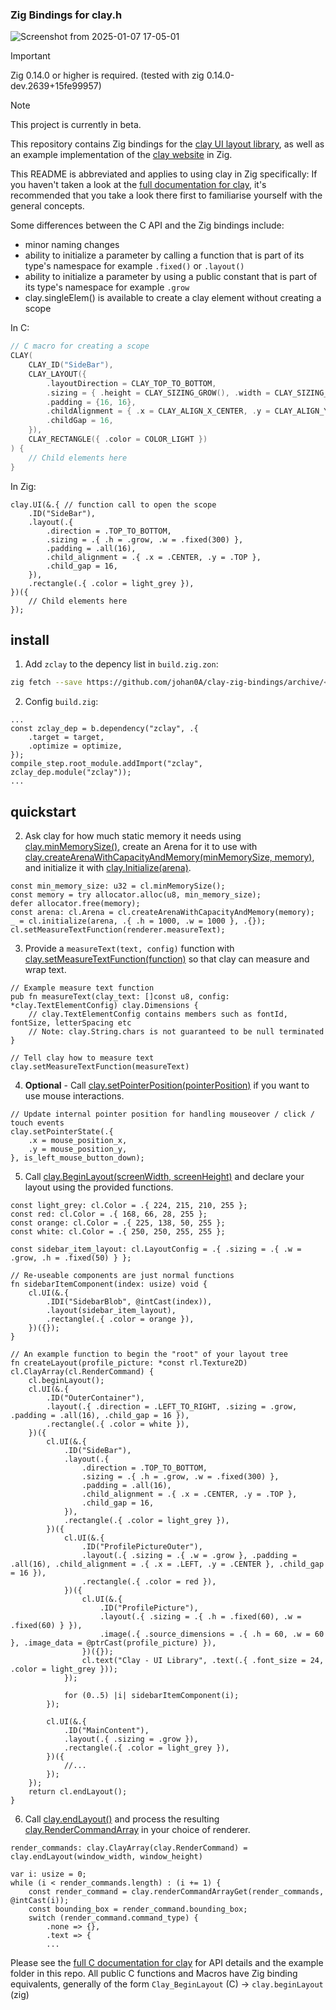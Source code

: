 ### Zig Bindings for clay.h

![Screenshot from 2025-01-07 17-05-01](https://github.com/user-attachments/assets/8f38e8bf-00aa-4e16-be96-b7a0d81f4313)

> [!IMPORTANT]  
> Zig 0.14.0 or higher is required. (tested with zig 0.14.0-dev.2639+15fe99957)

> [!NOTE]
> This project is currently in beta.

This repository contains Zig bindings for the [clay UI layout library](https://github.com/nicbarker/clay), as well as an example implementation of the [clay website](https://nicbarker.com/clay) in Zig.

This README is abbreviated and applies to using clay in Zig specifically: If you haven't taken a look at the [full documentation for clay](https://github.com/nicbarker/clay/blob/main/README.md), it's recommended that you take a look there first to familiarise yourself with the general concepts.

Some differences between the C API and the Zig bindings include:
 - minor naming changes
 - ability to initialize a parameter by calling a function that is part of its type's namespace for example `.fixed()` or `.layout()`
 - ability to initialize a parameter by using a public constant that is part of its type's namespace for example `.grow`
 - clay.singleElem() is available to create a clay element without creating a scope

In C:
```C
// C macro for creating a scope
CLAY(
    CLAY_ID("SideBar"),
    CLAY_LAYOUT({ 
        .layoutDirection = CLAY_TOP_TO_BOTTOM, 
        .sizing = { .height = CLAY_SIZING_GROW(), .width = CLAY_SIZING_FIXED(300) }, 
        .padding = {16, 16},
        .childAlignment = { .x = CLAY_ALIGN_X_CENTER, .y = CLAY_ALIGN_Y_TOP  },
        .childGap = 16,
    }),
    CLAY_RECTANGLE({ .color = COLOR_LIGHT })
) {
    // Child elements here
}
```

In Zig:
```Zig
clay.UI(&.{ // function call to open the scope
    .ID("SideBar"),
    .layout(.{
        .direction = .TOP_TO_BOTTOM,
        .sizing = .{ .h = .grow, .w = .fixed(300) },
        .padding = .all(16),
        .child_alignment = .{ .x = .CENTER, .y = .TOP },
        .child_gap = 16,
    }),
    .rectangle(.{ .color = light_grey }),
})({
    // Child elements here
});
```

## install

1. Add `zclay` to the depency list in `build.zig.zon`: 

```sh
zig fetch --save https://github.com/johan0A/clay-zig-bindings/archive/<commit sha>.tar.gz
```

2. Config `build.zig`:

```zig
...
const zclay_dep = b.dependency("zclay", .{
    .target = target,
    .optimize = optimize,
});
compile_step.root_module.addImport("zclay", zclay_dep.module("zclay"));
...
```

## quickstart

2. Ask clay for how much static memory it needs using [clay.minMemorySize()](https://github.com/nicbarker/clay/blob/main/README.md#clay_minmemorysize), create an Arena for it to use with [clay.createArenaWithCapacityAndMemory(minMemorySize, memory)](https://github.com/nicbarker/clay/blob/main/README.md#clay_createarenawithcapacityandmemory), and initialize it with [clay.Initialize(arena)](https://github.com/nicbarker/clay/blob/main/README.md#clay_initialize).

```zig
const min_memory_size: u32 = cl.minMemorySize();
const memory = try allocator.alloc(u8, min_memory_size);
defer allocator.free(memory);
const arena: cl.Arena = cl.createArenaWithCapacityAndMemory(memory);
_ = cl.initialize(arena, .{ .h = 1000, .w = 1000 }, .{});
cl.setMeasureTextFunction(renderer.measureText);
```

3. Provide a `measureText(text, config)` function with [clay.setMeasureTextFunction(function)](https://github.com/nicbarker/clay/blob/main/README.md#clay_setmeasuretextfunction) so that clay can measure and wrap text.

```zig
// Example measure text function
pub fn measureText(clay_text: []const u8, config: *clay.TextElementConfig) clay.Dimensions {
    // clay.TextElementConfig contains members such as fontId, fontSize, letterSpacing etc
    // Note: clay.String.chars is not guaranteed to be null terminated
}

// Tell clay how to measure text
clay.setMeasureTextFunction(measureText)
``` 

4. **Optional** - Call [clay.setPointerPosition(pointerPosition)](https://github.com/nicbarker/clay/blob/main/README.md#clay_setpointerposition) if you want to use mouse interactions.

```Zig
// Update internal pointer position for handling mouseover / click / touch events
clay.setPointerState(.{
    .x = mouse_position_x,
    .y = mouse_position_y,
}, is_left_mouse_button_down);
```

5. Call [clay.BeginLayout(screenWidth, screenHeight)](https://github.com/nicbarker/clay/blob/main/README.md#clay_beginlayout) and declare your layout using the provided functions.

```Zig
const light_grey: cl.Color = .{ 224, 215, 210, 255 };
const red: cl.Color = .{ 168, 66, 28, 255 };
const orange: cl.Color = .{ 225, 138, 50, 255 };
const white: cl.Color = .{ 250, 250, 255, 255 };

const sidebar_item_layout: cl.LayoutConfig = .{ .sizing = .{ .w = .grow, .h = .fixed(50) } };

// Re-useable components are just normal functions
fn sidebarItemComponent(index: usize) void {
    cl.UI(&.{
        .IDI("SidebarBlob", @intCast(index)),
        .layout(sidebar_item_layout),
        .rectangle(.{ .color = orange }),
    })({});
}

// An example function to begin the "root" of your layout tree
fn createLayout(profile_picture: *const rl.Texture2D) cl.ClayArray(cl.RenderCommand) {
    cl.beginLayout();
    cl.UI(&.{
        .ID("OuterContainer"),
        .layout(.{ .direction = .LEFT_TO_RIGHT, .sizing = .grow, .padding = .all(16), .child_gap = 16 }),
        .rectangle(.{ .color = white }),
    })({
        cl.UI(&.{
            .ID("SideBar"),
            .layout(.{
                .direction = .TOP_TO_BOTTOM,
                .sizing = .{ .h = .grow, .w = .fixed(300) },
                .padding = .all(16),
                .child_alignment = .{ .x = .CENTER, .y = .TOP },
                .child_gap = 16,
            }),
            .rectangle(.{ .color = light_grey }),
        })({
            cl.UI(&.{
                .ID("ProfilePictureOuter"),
                .layout(.{ .sizing = .{ .w = .grow }, .padding = .all(16), .child_alignment = .{ .x = .LEFT, .y = .CENTER }, .child_gap = 16 }),
                .rectangle(.{ .color = red }),
            })({
                cl.UI(&.{
                    .ID("ProfilePicture"),
                    .layout(.{ .sizing = .{ .h = .fixed(60), .w = .fixed(60) } }),
                    .image(.{ .source_dimensions = .{ .h = 60, .w = 60 }, .image_data = @ptrCast(profile_picture) }),
                })({});
                cl.text("Clay - UI Library", .text(.{ .font_size = 24, .color = light_grey }));
            });

            for (0..5) |i| sidebarItemComponent(i);
        });

        cl.UI(&.{
            .ID("MainContent"),
            .layout(.{ .sizing = .grow }),
            .rectangle(.{ .color = light_grey }),
        })({
            //...
        });
    });
    return cl.endLayout();
}
```

6. Call [clay.endLayout()](https://github.com/nicbarker/clay/blob/main/README.md#clay_endlayout) and process the resulting [clay.RenderCommandArray](https://github.com/nicbarker/clay/blob/main/README.md#clay_rendercommandarray) in your choice of renderer.

```zig
render_commands: clay.ClayArray(clay.RenderCommand) = clay.endLayout(window_width, window_height)

var i: usize = 0;
while (i < render_commands.length) : (i += 1) {
    const render_command = clay.renderCommandArrayGet(render_commands, @intCast(i));
    const bounding_box = render_command.bounding_box;
    switch (render_command.command_type) {
        .none => {},
        .text => {
        ...
```

Please see the [full C documentation for clay](https://github.com/nicbarker/clay/blob/main/README.md) for API details and the example folder in this repo. All public C functions and Macros have Zig binding equivalents, generally of the form `Clay_BeginLayout` (C) -> `clay.beginLayout` (zig)
